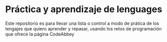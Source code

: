 # Práctica y aprendizaje de lenguages 

Este repositorio es para llevar una lista o control a modo de prática de los lengajes que quiero aprender y repasar, usando los retos de programación que ofrece la página CodeAbbey

